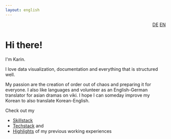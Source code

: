 ```yaml
---
layout: english
---
```

<div style="text-align: right"><a href="/index">DE</a> <a href="/en/home">EN</a></div>


# Hi there!

I'm Karin.

I love data visualization, documentation and everything that is structured well.

My passion are the creation of order out of chaos and preparing it for everyone.
I also like languages and volunteer as an English-German translator for asian dramas on viki. I hope I can someday improve my Korean to also translate Korean-English.

Check out my
* [Skillstack](skillstack)
* [Techstack](techstack) and
* [Highlights](previously) of my previous working experiences
